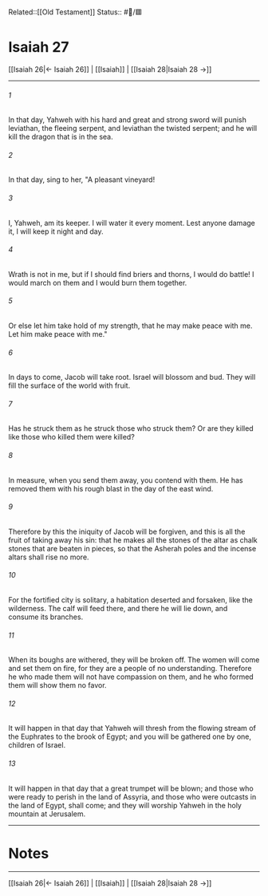 Related::[[Old Testament]]
Status:: #📖/🟥
# Isaiah 27

[[Isaiah 26|← Isaiah 26]] | [[Isaiah]] | [[Isaiah 28|Isaiah 28 →]]
***



###### 1 
In that day, Yahweh with his hard and great and strong sword will punish leviathan, the fleeing serpent, and leviathan the twisted serpent; and he will kill the dragon that is in the sea. 

###### 2 
In that day, sing to her, "A pleasant vineyard! 

###### 3 
I, Yahweh, am its keeper. I will water it every moment. Lest anyone damage it, I will keep it night and day. 

###### 4 
Wrath is not in me, but if I should find briers and thorns, I would do battle! I would march on them and I would burn them together. 

###### 5 
Or else let him take hold of my strength, that he may make peace with me. Let him make peace with me." 

###### 6 
In days to come, Jacob will take root. Israel will blossom and bud. They will fill the surface of the world with fruit. 

###### 7 
Has he struck them as he struck those who struck them? Or are they killed like those who killed them were killed? 

###### 8 
In measure, when you send them away, you contend with them. He has removed them with his rough blast in the day of the east wind. 

###### 9 
Therefore by this the iniquity of Jacob will be forgiven, and this is all the fruit of taking away his sin: that he makes all the stones of the altar as chalk stones that are beaten in pieces, so that the Asherah poles and the incense altars shall rise no more. 

###### 10 
For the fortified city is solitary, a habitation deserted and forsaken, like the wilderness. The calf will feed there, and there he will lie down, and consume its branches. 

###### 11 
When its boughs are withered, they will be broken off. The women will come and set them on fire, for they are a people of no understanding. Therefore he who made them will not have compassion on them, and he who formed them will show them no favor. 

###### 12 
It will happen in that day that Yahweh will thresh from the flowing stream of the Euphrates to the brook of Egypt; and you will be gathered one by one, children of Israel. 

###### 13 
It will happen in that day that a great trumpet will be blown; and those who were ready to perish in the land of Assyria, and those who were outcasts in the land of Egypt, shall come; and they will worship Yahweh in the holy mountain at Jerusalem.

---
# Notes


***
[[Isaiah 26|← Isaiah 26]] | [[Isaiah]] | [[Isaiah 28|Isaiah 28 →]]
